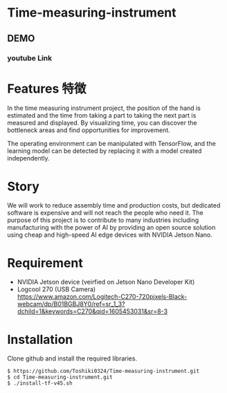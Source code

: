 # Time-measuring-instrument
## DEMO

### youtube Link

# Features 特徴
In the time measuring instrument project, the position of the hand is estimated and the time from taking a part to taking the next part is measured and displayed. By visualizing time, you can discover the bottleneck areas and find opportunities for improvement.



The operating environment can be manipulated with TensorFlow, and the learning model can be detected by replacing it with a model created independently.
# Story
We will work to reduce assembly time and production costs, but dedicated software is expensive and will not reach the people who need it. The purpose of this project is to contribute to many industries including manufacturing with the power of AI by providing an open source solution using cheap and high-speed AI edge devices with NVIDIA Jetson Nano.

# Requirement

 - NVIDIA Jetson device (veirfied on Jetson Nano Developer Kit)
 - Logcool 270 (USB Camera) <br> https://www.amazon.com/Logitech-C270-720pixels-Black-webcam/dp/B01BGBJ8Y0/ref=sr_1_3?dchild=1&keywords=C270&qid=1605453031&sr=8-3

# Installation
Clone github and install the required libraries.
```
$ https://github.com/Toshiki0324/Time-measuring-instrument.git
$ cd Time-measuring-instrument.git
$ ./install-tf-v45.sh
```
